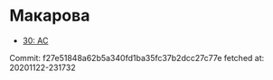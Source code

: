 # Макарова
- [30: AC](30.md)

Commit: f27e51848a62b5a340fd1ba35fc37b2dcc27c77e
 fetched at: 20201122-231732
